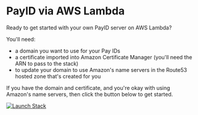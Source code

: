 # PayID via AWS Lambda

Ready to get started with your own PayID server on AWS Lambda?

You'll need:
* a domain you want to use for your Pay IDs
* a certificate imported into Amazon Certificate Manager (you'll need the ARN to pass to the stack)
* to update your domain to use Amazon's name servers in the Route53 hosted zone that's created for you

If you have the domain and certificate, and you're okay with using Amazon's name servers, then click the button below to get started. 

[![Launch Stack](https://s3.amazonaws.com/cloudformation-examples/cloudformation-launch-stack.png)](https://us-west-1.console.aws.amazon.com/cloudformation/home?region=us-west-1#/stacks/create/review?templateURL=https://raw.githubusercontent.com/xpring-eng/payid-lambda/master/payid-stack.yaml?token=AAKSGXLGFNK7LYBIJL53QH27ENQVO&stackName=my-payid-server)


